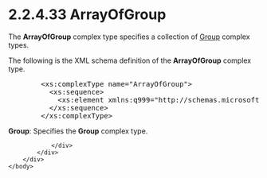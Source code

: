 <html dir="LTR" xmlns:mshelp="http://msdn.microsoft.com/mshelp" xmlns:ddue="http://ddue.schemas.microsoft.com/authoring/2003/5" xmlns:xlink="http://www.w3.org/1999/xlink" xmlns:tool="http://www.microsoft.com/tooltip">
    <head>
        <meta http-equiv="Content-Type" content="text/html; CHARSET=utf-8"></meta>
        <meta name="save" content="history"></meta>
        <title>2.2.4.33 ArrayOfGroup</title>
        <xml>
            <mshelp:toctitle title="2.2.4.33 ArrayOfGroup"></mshelp:toctitle>
            <mshelp:rltitle title="[MS-SSMDSWS-15]: ArrayOfGroup"></mshelp:rltitle>
            <mshelp:keyword index="A" term="747c647c-24b4-4bda-88b9-8bfff7c0d9bd"></mshelp:keyword>
            <mshelp:attr name="DCSext.ContentType" value="open specification"></mshelp:attr>
            <mshelp:attr name="AssetID" value="747c647c-24b4-4bda-88b9-8bfff7c0d9bd"></mshelp:attr>
            <mshelp:attr name="TopicType" value="kbRef"></mshelp:attr>
            <mshelp:attr name="DCSext.Title" value="[MS-SSMDSWS-15]: ArrayOfGroup" />
        </xml>
    </head>
    <body>
        <div id="header">
            <h1 class="heading">2.2.4.33 ArrayOfGroup</h1>
        </div>
        <div id="mainSection">
            <div id="mainBody">
                <div id="allHistory" class="saveHistory"></div>
                <div id="sectionSection0" class="section" name="collapseableSection">
                    

<p>The <b>ArrayOfGroup</b> complex type specifies a collection
of <a href="b5d5f313-5285-474c-8245-341cdbd8ddc9.htm">Group</a> complex types.</p>

<p>The following is the XML schema definition of the <b>ArrayOfGroup</b>
complex type.</p>

<dl>
<dd>
<div><pre>   &lt;xs:complexType name=&quot;ArrayOfGroup&quot;&gt;
     &lt;xs:sequence&gt;
       &lt;xs:element xmlns:q999=&quot;http://schemas.microsoft.com/sqlserver/masterdataservices/2009/09&quot; minOccurs=&quot;0&quot; maxOccurs=&quot;unbounded&quot; name=&quot;Group&quot; nillable=&quot;true&quot; type=&quot;q999:Group&quot; xmlns:xs=&quot;http://www.w3.org/2001/XMLSchema&quot; /&gt;
     &lt;/xs:sequence&gt;
   &lt;/xs:complexType&gt;
</pre></div>
</dd></dl>

<p><b>Group</b>: Specifies the <b>Group</b> complex
type.</p>


                </div>
            </div>
        </div>
    </body>
</html>